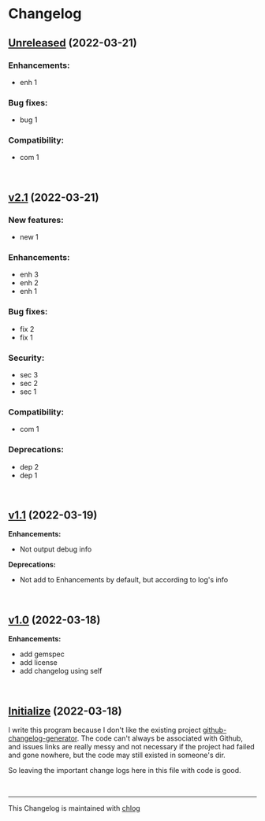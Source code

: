 # Changelog

## [Unreleased](#) (2022-03-21)

### Enhancements:

- enh 1
### Bug fixes:

- bug 1

### Compatibility:

- com 1

<br>

## [v2.1](#) (2022-03-21)

### New features:

- new 1

### Enhancements:

- enh 3
- enh 2
- enh 1

### Bug fixes:

- fix 2
- fix 1

### Security:

- sec 3
- sec 2
- sec 1

### Compatibility:

- com 1

### Deprecations:

- dep 2
- dep 1

<br>

## [v1.1](#) (2022-03-19)

**Enhancements:**

- Not output debug info

**Deprecations:**

- Not add to Enhancements by default, but according to log's info

<br>

## [v1.0](#) (2022-03-18)

**Enhancements:**

- add gemspec
- add license
- add changelog using self

<br>

## [Initialize](#) (2022-03-18)

  I write this program because I don't like the existing project [github-changelog-generator](https://github.com/github-changelog-generator/github-changelog-generator). The code can't always be associated with Github, and issues links are really messy and not necessary if the project had failed and gone nowhere, but the code may still existed in someone's dir. 
  
  So leaving the important change logs here in this file with code is good.

<br>

<hr>

This Changelog is maintained with [chlog](https://github.com/ccmywish/chlog)

